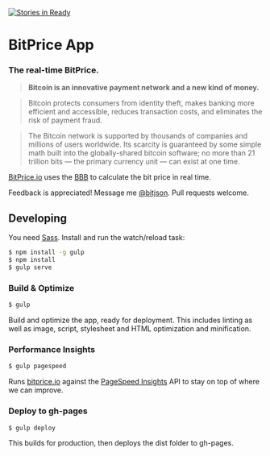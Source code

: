 [![Stories in Ready](https://badge.waffle.io/bitprice/app.png?label=ready&title=Ready)](https://waffle.io/bitprice/app)
# BitPrice App

### The real-time BitPrice.

> **Bitcoin is an innovative payment network and a new kind of money.**

> Bitcoin protects consumers from identity theft, makes banking more efficient and accessible, reduces transaction costs, and eliminates the risk of payment fraud.

> The Bitcoin network is supported by thousands of companies and millions of users worldwide. Its scarcity is guaranteed by some simple math built into the globally-shared bitcoin software; no more than 21 trillion bits — the primary currency unit — can exist at one time.

[BitPrice.io](http://bitprice.io) uses the [BBB](https://bitpay.com/bitcoin-exchange-rates) to calculate the bit price in real time.

Feedback is appreciated! Message me [@bitjson](https://twitter.com/bitjson). Pull requests welcome.

## Developing

You need [Sass](http://sass-lang.com/install). Install and run the watch/reload task:

```sh
$ npm install -g gulp
$ npm install
$ gulp serve
```

### Build & Optimize

```sh
$ gulp
```

Build and optimize the app, ready for deployment.
This includes linting as well as image, script, stylesheet and HTML optimization and minification.

### Performance Insights

```sh
$ gulp pagespeed
```

Runs [bitprice.io](http://bitprice.io) against the [PageSpeed Insights](https://developers.google.com/speed/pagespeed/insights/) API to stay on top of where we can improve.

### Deploy to gh-pages

```sh
$ gulp deploy
```

This builds for production, then deploys the dist folder to gh-pages.

